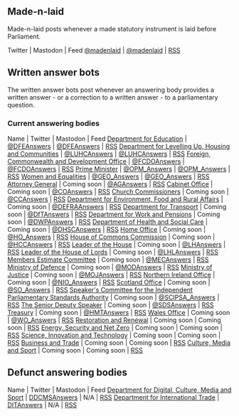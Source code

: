 ## Made-n-laid

Made-n-laid posts whenever a made statutory instrument is laid before Parliament.

Twitter | Mastodon | Feed
[@madenlaid](https://twitter.com/madenlaid) | [@madenlaid](https://botsin.space/@madenlaid) | [RSS](https://api.parliament.uk/made-n-laid/rss)

## Written answer bots

The written answer bots post whenever an answering body provides a written answer - or a correction to a written answer - to a parliamentary question.

### Current answering bodies

Name | Twitter | Mastodon | Feed
[Department for Education](https://written-questions.herokuapp.com/answering-bodies/60) | [@DFEAnswers](https://twitter.com/DFEAnswers) | [@DFEAnswers](https://botsin.space/@DFEAnswers) | [RSS](https://written-questions.herokuapp.com/answering-bodies/60.rss)
[Department for Levelling Up, Housing and Communities](https://written-questions.herokuapp.com/answering-bodies/211) | [@LUHCAnswers](https://twitter.com/LUHCAnswers) | [@LUHCAnswers](https://botsin.space/@LUHCAnswers) | [RSS](https://written-questions.herokuapp.com/answering-bodies/211.rss)
[Foreign, Commonwealth and Development Office](https://written-questions.herokuapp.com/answering-bodies/208) | [@FCDOAnswers](https://twitter.com/FCDOAnswers) | [@FCDOAnswers](https://botsin.space/@FCDOAnswers) | [RSS](https://written-questions.herokuapp.com/answering-bodies/208.rss)
[Prime Minister](https://written-questions.herokuapp.com/answering-bodies/23) | [@OPM_Answers](https://twitter.com/OPM_Answers) | [@OPM_Answers](https://botsin.space/@OPM_Answers) | [RSS](https://written-questions.herokuapp.com/answering-bodies/23.rss)
[Women and Equalities](https://written-questions.herokuapp.com/answering-bodies/31) | [@GEO_Answers](https://twitter.com/GEO_Answers) | [@GEO_Answers](https://botsin.space/@GEO_Answers) | [RSS](https://written-questions.herokuapp.com/answering-bodies/31.rss)
[Attorney General](https://written-questions.herokuapp.com/answering-bodies/88) | Coming soon | [@AGAnswers](https://botsin.space/@AGAnswers) | [RSS](https://written-questions.herokuapp.com/answering-bodies/88.rss)
[Cabinet Office]( https://written-questions.herokuapp.com/answering-bodies/53 ) | Coming soon | [@COAnswers](https://botsin.space/@COAnswers) | [RSS](https://written-questions.herokuapp.com/answering-bodies/53.rss)
[Church Commissioners](https://written-questions.herokuapp.com/answering-bodies/9) | Coming soon | [@CCAnswers](https://botsin.space/@CCAnswers) | [RSS](https://written-questions.herokuapp.com/answering-bodies/9.rss)
[Department for Environment, Food and Rural Affairs](https://written-questions.herokuapp.com/answering-bodies/13) | Coming soon | [@DEFRAAnswers](https://botsin.space/@DEFRAAnswers) | [RSS](https://written-questions.herokuapp.com/answering-bodies/13.rss)
[Department for Transport](https://written-questions.herokuapp.com/answering-bodies/27) | Coming soon | [@DfTAnswers](https://botsin.space/@DfTAnswers) | [RSS](https://written-questions.herokuapp.com/answering-bodies/27.rss)
[Department for Work and Pensions](https://written-questions.herokuapp.com/answering-bodies/29) | Coming soon | [@DWPAnswers](https://botsin.space/@DWPAnswers) | [RSS](https://written-questions.herokuapp.com/answering-bodies/29.rss)
[Department of Health and Social Care](https://written-questions.herokuapp.com/answering-bodies/17) | Coming soon | [@DHSCAnswers](https://botsin.space/@DHSCAnswers) | [RSS](https://written-questions.herokuapp.com/answering-bodies/17.rss)
[Home Office](https://written-questions.herokuapp.com/answering-bodies/1) | Coming soon | [@HO_Answers](https://botsin.space/@HO_Answers) | [RSS](https://written-questions.herokuapp.com/answering-bodies/1.rss)
[House of Commons Commission](https://written-questions.herokuapp.com/answering-bodies/18) | Coming soon | [@HCCAnswers](https://botsin.space/@HCCAnswers) | [RSS](https://written-questions.herokuapp.com/answering-bodies/18.rss)
[Leader of the House](https://written-questions.herokuapp.com/answering-bodies/34) | Coming soon | [@LHAnswers](https://botsin.space/@LHAnswers) | [RSS](https://written-questions.herokuapp.com/answering-bodies/34.rss)
[Leader of the House of Lords](https://written-questions.herokuapp.com/answering-bodies/92) | Coming soon | [@LHLAnswers](https://botsin.space/@LHLAnswers) | [RSS](https://written-questions.herokuapp.com/answering-bodies/92.rss)
[Members Estimate Committee](https://written-questions.herokuapp.com/answering-bodies/91) | Coming soon | [@MECAnswers](https://botsin.space/@MECAnswers) | [RSS](https://written-questions.herokuapp.com/answering-bodies/91.rss)
[Ministry of Defence](https://written-questions.herokuapp.com/answering-bodies/11) | Coming soon | [@MODAnswers](https://botsin.space/@MODAnswers) | [RSS](https://written-questions.herokuapp.com/answering-bodies/11.rss)
[Ministry of Justice](https://written-questions.herokuapp.com/answering-bodies/54) | Coming soon | [@MOJAnswers](https://botsin.space/@MOJAnswers) | [RSS](https://written-questions.herokuapp.com/answering-bodies/54.rss)
[Northern Ireland Office](https://written-questions.herokuapp.com/answering-bodies/21) | Coming soon | [@NIO_Answers](https://botsin.space/@NIO_Answers) | [RSS](https://written-questions.herokuapp.com/answering-bodies/21.rss)
[Scotland Office](https://written-questions.herokuapp.com/answering-bodies/2) | Coming soon | [@SO_Answers](https://botsin.space/@SO_Answers) | [RSS](https://written-questions.herokuapp.com/answering-bodies/2.rss)
[Speaker's Committee for the Independent Parliamentary Standards Authority](https://written-questions.herokuapp.com/answering-bodies/90) | Coming soon | [@SCIPSA_Answers](https://botsin.space/@SCIPSA_Answers) | [RSS](https://written-questions.herokuapp.com/answering-bodies/90.rss)
[The Senior Deputy Speaker](https://written-questions.herokuapp.com/answering-bodies/204) | Coming soon | [@SDSAnswers](https://botsin.space/@SDSAnswers) | [RSS](https://written-questions.herokuapp.com/answering-bodies/204.rss)
[Treasury](https://written-questions.herokuapp.com/answering-bodies/14) | Coming soon | [@HMTAnswers](https://botsin.space/@HMTAnswers) | [RSS](https://written-questions.herokuapp.com/answering-bodies/14.rss)
[Wales Office](https://written-questions.herokuapp.com/answering-bodies/28) | Coming soon | [@WO_Answers](https://botsin.space/@WO_Answers) | [RSS](https://written-questions.herokuapp.com/answering-bodies/28.rss)
[Restoration and Renewal](https://written-questions.herokuapp.com/answering-bodies/213) | Coming soon | Coming soon | [RSS](https://written-questions.herokuapp.com/answering-bodies/213.rss)
[Energy, Security and Net Zero](https://written-questions.herokuapp.com/answering-bodies/215) | Coming soon | Coming soon | [RSS](https://written-questions.herokuapp.com/answering-bodies/215.rss)
[Science, Innovation and Technology](https://written-questions.herokuapp.com/answering-bodies/216) | Coming soon | Coming soon | [RSS](https://written-questions.herokuapp.com/answering-bodies/216.rss)
[Business and Trade](https://written-questions.herokuapp.com/answering-bodies/214) | Coming soon | Coming soon | [RSS](https://written-questions.herokuapp.com/answering-bodies/214.rss)
[Culture, Media and Sport](https://written-questions.herokuapp.com/answering-bodies/217) | Coming soon | Coming soon | [RSS](https://written-questions.herokuapp.com/answering-bodies/217.rss)

## Defunct answering bodies

Name | Twitter | Mastodon | Feed
[Department for Digital, Culture, Media and Sport](https://written-questions.herokuapp.com/answering-bodies/10) | [DDCMSAnswers](https://twitter.com/DDCMSAnswers) | N/A | [RSS](https://written-questions.herokuapp.com/answering-bodies/10.rss)
[Department for International Trade](https://written-questions.herokuapp.com/answering-bodies/202) | [DITAnswers](https://twitter.com/DITAnswers) | N/A |  [RSS](https://written-questions.herokuapp.com/answering-bodies/202.rss)